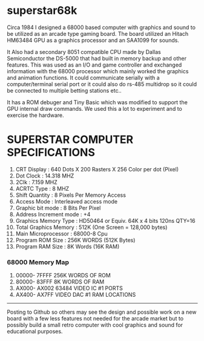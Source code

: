 # superstar68k
Circa 1984 I designed a 68000 based computer with graphics and sound
to be utilized as an arcade type gaming board. The board utilized an
Hitach HM63484 GPU as a graphics processor and an SAA1099 for sounds.

It Also had a secondary 8051 compatible CPU made by Dallas Semiconductor
the DS-5000 that had built in memory backup and other features. This
was used as an I/O and game controller and exchanged information with
the 68000 processor which mainly worked the graphics and animation
functions. It could communicate serially with a computer/terminal 
serial port or it could also do rs-485 multidrop so it could be
connected to multiple betting stations etc..

It has a ROM debuger and Tiny Basic which was modified to support the
GPU internal draw commands. We used this a lot to experiment and to
exercise the hardware.
# SUPERSTAR COMPUTER SPECIFICATIONS
1. CRT Display            : 640 Dots X 200 Rasters X 256 Color per dot (Pixel)
2. Dot Clock              : 14.318 MHZ
3. 2Clk                   : 7.159 MHZ
4. ACRTC Type             : 8 MHZ
5. Shift Quantity         : 8 Pixels Per Memory Access
6. Access Mode            : Interleaved access mode
7. Graphic bit mode       : 8 Bits Per Pixel
8. Address Increment mode : +4
9. Graphics Memory Type : HD50464 or Equiv. 64K x 4 bits 120ns QTY=16
10. Total Graphics Memory : 512K (One Screen = 128,000 bytes)
11. Main Microprocessor : 68000-8 Cpu
12. Program ROM Size : 256K WORDS (512K Bytes)
13. Program RAM Size : 8K Words (16K RAM)

### 68000 Memory Map
1. 00000- 7FFFF   256K WORDS OF ROM
2. 80000- 83FFF   8K WORDS OF RAM
3. AX000- AX002   63484 VIDEO IC #1 PORTS
4. AX400- AX7FF   VIDEO DAC #1 RAM LOCATIONS
---
Posting to Github so others may see the design and possible work on a new board with a few less features not needed for the arcade market but to possibly build a small retro computer with cool graphics and sound for educational purposes.



